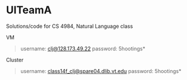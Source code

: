 UITeamA
=======
Solutions/code for CS 4984, Natural Language class 

VM
> username: clj@128.173.49.22 
> password: 5hootings*

Cluster
>username: class14f_clj@spare04.dlib.vt.edu 
>password: 5hootings*
